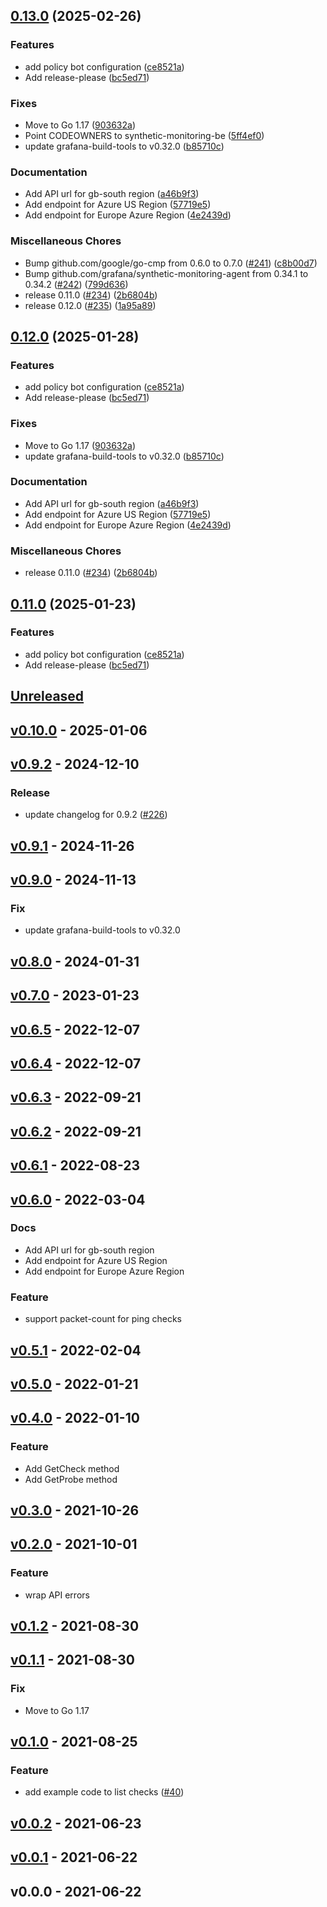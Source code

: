 <a name="unreleased"></a>
## [0.13.0](https://github.com/grafana/synthetic-monitoring-api-go-client/compare/v0.12.0...v0.13.0) (2025-02-26)


### Features

* add policy bot configuration ([ce8521a](https://github.com/grafana/synthetic-monitoring-api-go-client/commit/ce8521aa1a279cf858ffecb28c48a99a8540a782))
* Add release-please ([bc5ed71](https://github.com/grafana/synthetic-monitoring-api-go-client/commit/bc5ed714c6a4468a843457899f1b43de95fef397))


### Fixes

* Move to Go 1.17 ([903632a](https://github.com/grafana/synthetic-monitoring-api-go-client/commit/903632a2f9129106685a2fc980f9d7b5c9d94618))
* Point CODEOWNERS to synthetic-monitoring-be ([5ff4ef0](https://github.com/grafana/synthetic-monitoring-api-go-client/commit/5ff4ef0108e048f48679caf9a29449ac4b9fac72))
* update grafana-build-tools to v0.32.0 ([b85710c](https://github.com/grafana/synthetic-monitoring-api-go-client/commit/b85710ce1ecf93542ec00f93d243822f593c5928))


### Documentation

* Add API url for gb-south region ([a46b9f3](https://github.com/grafana/synthetic-monitoring-api-go-client/commit/a46b9f34ebeff9b482b460a96a3a27522673aba1))
* Add endpoint for Azure US Region ([57719e5](https://github.com/grafana/synthetic-monitoring-api-go-client/commit/57719e5ae18689f0f037ea45fa46ced0cd25fdab))
* Add endpoint for Europe Azure Region ([4e2439d](https://github.com/grafana/synthetic-monitoring-api-go-client/commit/4e2439dcc0dfddade0475ede9f8bb79293601afa))


### Miscellaneous Chores

* Bump github.com/google/go-cmp from 0.6.0 to 0.7.0 ([#241](https://github.com/grafana/synthetic-monitoring-api-go-client/issues/241)) ([c8b00d7](https://github.com/grafana/synthetic-monitoring-api-go-client/commit/c8b00d75e956577ca3010fc3206c3e9c7a8bb1eb))
* Bump github.com/grafana/synthetic-monitoring-agent from 0.34.1 to 0.34.2 ([#242](https://github.com/grafana/synthetic-monitoring-api-go-client/issues/242)) ([799d636](https://github.com/grafana/synthetic-monitoring-api-go-client/commit/799d636aef5e14e5b43758ed37e7cccedea572b5))
* release 0.11.0 ([#234](https://github.com/grafana/synthetic-monitoring-api-go-client/issues/234)) ([2b6804b](https://github.com/grafana/synthetic-monitoring-api-go-client/commit/2b6804b0be1f6d02ad1d01f37d02f0a5ac00676e))
* release 0.12.0 ([#235](https://github.com/grafana/synthetic-monitoring-api-go-client/issues/235)) ([1a95a89](https://github.com/grafana/synthetic-monitoring-api-go-client/commit/1a95a89de6dda7d1bac110e41994bf82db0e8be8))

## [0.12.0](https://github.com/grafana/synthetic-monitoring-api-go-client/compare/v0.11.0...v0.12.0) (2025-01-28)


### Features

* add policy bot configuration ([ce8521a](https://github.com/grafana/synthetic-monitoring-api-go-client/commit/ce8521aa1a279cf858ffecb28c48a99a8540a782))
* Add release-please ([bc5ed71](https://github.com/grafana/synthetic-monitoring-api-go-client/commit/bc5ed714c6a4468a843457899f1b43de95fef397))


### Fixes

* Move to Go 1.17 ([903632a](https://github.com/grafana/synthetic-monitoring-api-go-client/commit/903632a2f9129106685a2fc980f9d7b5c9d94618))
* update grafana-build-tools to v0.32.0 ([b85710c](https://github.com/grafana/synthetic-monitoring-api-go-client/commit/b85710ce1ecf93542ec00f93d243822f593c5928))


### Documentation

* Add API url for gb-south region ([a46b9f3](https://github.com/grafana/synthetic-monitoring-api-go-client/commit/a46b9f34ebeff9b482b460a96a3a27522673aba1))
* Add endpoint for Azure US Region ([57719e5](https://github.com/grafana/synthetic-monitoring-api-go-client/commit/57719e5ae18689f0f037ea45fa46ced0cd25fdab))
* Add endpoint for Europe Azure Region ([4e2439d](https://github.com/grafana/synthetic-monitoring-api-go-client/commit/4e2439dcc0dfddade0475ede9f8bb79293601afa))


### Miscellaneous Chores

* release 0.11.0 ([#234](https://github.com/grafana/synthetic-monitoring-api-go-client/issues/234)) ([2b6804b](https://github.com/grafana/synthetic-monitoring-api-go-client/commit/2b6804b0be1f6d02ad1d01f37d02f0a5ac00676e))

## [0.11.0](https://github.com/grafana/synthetic-monitoring-api-go-client/compare/v0.10.0...v0.11.0) (2025-01-23)


### Features

* add policy bot configuration ([ce8521a](https://github.com/grafana/synthetic-monitoring-api-go-client/commit/ce8521aa1a279cf858ffecb28c48a99a8540a782))
* Add release-please ([bc5ed71](https://github.com/grafana/synthetic-monitoring-api-go-client/commit/bc5ed714c6a4468a843457899f1b43de95fef397))

## [Unreleased]


<a name="v0.10.0"></a>
## [v0.10.0] - 2025-01-06

<a name="v0.9.2"></a>
## [v0.9.2] - 2024-12-10
### Release
- update changelog for 0.9.2 ([#226](https://github.com/grafana/synthetic-monitoring-agent/issues/226))


<a name="v0.9.1"></a>
## [v0.9.1] - 2024-11-26

<a name="v0.9.0"></a>
## [v0.9.0] - 2024-11-13
### Fix
- update grafana-build-tools to v0.32.0


<a name="v0.8.0"></a>
## [v0.8.0] - 2024-01-31

<a name="v0.7.0"></a>
## [v0.7.0] - 2023-01-23

<a name="v0.6.5"></a>
## [v0.6.5] - 2022-12-07

<a name="v0.6.4"></a>
## [v0.6.4] - 2022-12-07

<a name="v0.6.3"></a>
## [v0.6.3] - 2022-09-21

<a name="v0.6.2"></a>
## [v0.6.2] - 2022-09-21

<a name="v0.6.1"></a>
## [v0.6.1] - 2022-08-23

<a name="v0.6.0"></a>
## [v0.6.0] - 2022-03-04
### Docs
- Add API url for gb-south region
- Add endpoint for Azure US Region
- Add endpoint for Europe Azure Region

### Feature
- support packet-count for ping checks


<a name="v0.5.1"></a>
## [v0.5.1] - 2022-02-04

<a name="v0.5.0"></a>
## [v0.5.0] - 2022-01-21

<a name="v0.4.0"></a>
## [v0.4.0] - 2022-01-10
### Feature
- Add GetCheck method
- Add GetProbe method


<a name="v0.3.0"></a>
## [v0.3.0] - 2021-10-26

<a name="v0.2.0"></a>
## [v0.2.0] - 2021-10-01
### Feature
- wrap API errors


<a name="v0.1.2"></a>
## [v0.1.2] - 2021-08-30

<a name="v0.1.1"></a>
## [v0.1.1] - 2021-08-30
### Fix
- Move to Go 1.17


<a name="v0.1.0"></a>
## [v0.1.0] - 2021-08-25
### Feature
- add example code to list checks ([#40](https://github.com/grafana/synthetic-monitoring-agent/issues/40))


<a name="v0.0.2"></a>
## [v0.0.2] - 2021-06-23

<a name="v0.0.1"></a>
## [v0.0.1] - 2021-06-22

<a name="v0.0.0"></a>
## v0.0.0 - 2021-06-22

[Unreleased]: https://github.com/grafana/synthetic-monitoring-agent/compare/v0.10.0...HEAD
[v0.10.0]: https://github.com/grafana/synthetic-monitoring-agent/compare/v0.9.2...v0.10.0
[v0.9.2]: https://github.com/grafana/synthetic-monitoring-agent/compare/v0.9.1...v0.9.2
[v0.9.1]: https://github.com/grafana/synthetic-monitoring-agent/compare/v0.9.0...v0.9.1
[v0.9.0]: https://github.com/grafana/synthetic-monitoring-agent/compare/v0.8.0...v0.9.0
[v0.8.0]: https://github.com/grafana/synthetic-monitoring-agent/compare/v0.7.0...v0.8.0
[v0.7.0]: https://github.com/grafana/synthetic-monitoring-agent/compare/v0.6.5...v0.7.0
[v0.6.5]: https://github.com/grafana/synthetic-monitoring-agent/compare/v0.6.4...v0.6.5
[v0.6.4]: https://github.com/grafana/synthetic-monitoring-agent/compare/v0.6.3...v0.6.4
[v0.6.3]: https://github.com/grafana/synthetic-monitoring-agent/compare/v0.6.2...v0.6.3
[v0.6.2]: https://github.com/grafana/synthetic-monitoring-agent/compare/v0.6.1...v0.6.2
[v0.6.1]: https://github.com/grafana/synthetic-monitoring-agent/compare/v0.6.0...v0.6.1
[v0.6.0]: https://github.com/grafana/synthetic-monitoring-agent/compare/v0.5.1...v0.6.0
[v0.5.1]: https://github.com/grafana/synthetic-monitoring-agent/compare/v0.5.0...v0.5.1
[v0.5.0]: https://github.com/grafana/synthetic-monitoring-agent/compare/v0.4.0...v0.5.0
[v0.4.0]: https://github.com/grafana/synthetic-monitoring-agent/compare/v0.3.0...v0.4.0
[v0.3.0]: https://github.com/grafana/synthetic-monitoring-agent/compare/v0.2.0...v0.3.0
[v0.2.0]: https://github.com/grafana/synthetic-monitoring-agent/compare/v0.1.2...v0.2.0
[v0.1.2]: https://github.com/grafana/synthetic-monitoring-agent/compare/v0.1.1...v0.1.2
[v0.1.1]: https://github.com/grafana/synthetic-monitoring-agent/compare/v0.1.0...v0.1.1
[v0.1.0]: https://github.com/grafana/synthetic-monitoring-agent/compare/v0.0.2...v0.1.0
[v0.0.2]: https://github.com/grafana/synthetic-monitoring-agent/compare/v0.0.1...v0.0.2
[v0.0.1]: https://github.com/grafana/synthetic-monitoring-agent/compare/v0.0.0...v0.0.1
